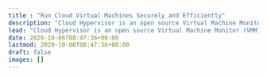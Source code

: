 ```yaml
---
title : "Run Cloud Virtual Machines Securely and Efficiently"
description: "Cloud Hypervisor is an open source Virtual Machine Monitor (VMM) implemented in Rust that focuses on running modern, cloud workloads, with minimal hardware emulation."
lead: "Cloud Hypervisor is an open source Virtual Machine Monitor (VMM) implemented in Rust that focuses on running modern, cloud workloads, with minimal hardware emulation."
date: 2020-10-06T08:47:36+00:00
lastmod: 2020-10-06T08:47:36+00:00
draft: false
images: []
---
```

